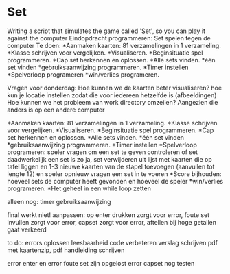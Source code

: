 # Set
Writing a script that simulates the game called 'Set', so you can play it against the computer
Eindopdracht programmeren: Set spelen tegen de computer
Te doen:
*Aanmaken kaarten: 81 verzamelingen in 1 verzameling.
*Klasse schrijven voor vergelijken.
*Visualiseren.
*Beginsituatie spel programmeren.
*Cap set herkennen en oplossen.
*Alle sets vinden.
*één set vinden
*gebruiksaanwijzing programmeren.
*Timer instellen
*Spelverloop programeren
*win/verlies programeren.

Vragen voor donderdag:
Hoe kunnen we de kaarten beter visualiseren?
hoe kun je locatie instellen zodat die voor iedereen hetzelfde is (afbeeldingen)
Hoe kunnen we het probleem van work directory omzeilen? Aangezien die anders is op een andere computer

*Aanmaken kaarten: 81 verzamelingen in 1 verzameling.
*Klasse schrijven voor vergelijken.
*Visualiseren.
*Beginsituatie spel programmeren.
*Cap set herkennen en oplossen.
*Alle sets vinden.
*één set vinden
*gebruiksaanwijzing programmeren.
*Timer instellen
*Spelverloop programeren:
speler vragen om een set te geven
controleren of set daadwerkelijk een set is
zo ja, set verwijderen uit lijst met kaarten die op tafel liggen en 1-3 nieuwe kaarten van de stapel toevoegen (aanvullen tot lengte 12)
en speler opnieuw vragen een set in te voeren
*Score bijhouden: hoeveel sets de computer heeft gevonden en hoeveel de speler
*win/verlies programeren.
*Het geheel in een while loop zetten

alleen nog:
timer
gebruiksaanwijzing

final werkt niet!
aanpassen: op enter drukken zorgt voor error, foute set invullen zorgt voor error, capset zorgt voor error, aftellen bij hoge getallen gaat verkeerd

to do:
errors oplossen
leesbaarheid code verbeteren
verslag schrijven
pdf met kaartenzip, pdf handleiding schrijven

error enter en error foute set zijn opgelost
error capset nog testen


